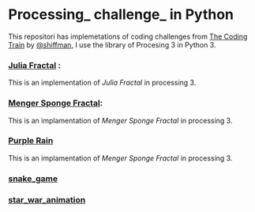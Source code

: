 # Processing_ challenge_ in Python
This repositori has implemetations of coding challenges from [The Coding Train](https://www.youtube.com/watch?v=17WoOqgXsRM&list=PLRqwX-V7Uu6ZiZxtDDRCi6uhfTH4FilpH) by [@shiffman](https://twitter.com/shiffman), I use the library of Procesing 3 in Python 3.
 
 ### [Julia Fractal](https://github.com/jadry92/Processing_challenge_Python/tree/master/Julia_fractal "Julia_fractal") :

This is an implementation of _Julia Fractal_ in processing 3.

### [Menger Sponge Fractal](https://github.com/jadry92/Processing_challenge_Python/tree/master/Menger_Sponge_Fractal "Menger_Sponge_Fractal"):

This is an implamentation of _Menger Sponge Fractal_ in  processing 3.

### [Purple Rain](https://github.com/jadry92/Processing_challenge_Python/tree/master/purple_rain "purple_rain")

This is an implamentation of _Menger Sponge Fractal_ in  processing 3.

### [snake_game](https://github.com/jadry92/Processing_challenge_Python/tree/master/snake_game "snake_game")

### [star_war_animation](https://github.com/jadry92/Processing_challenge_Python/tree/master/star_war_animation "star_war_animation")

<!--stackedit_data:
eyJoaXN0b3J5IjpbLTExMjk0MDkzMTMsMTUxOTAxMjUwNSwtNj
QxNjcwODA2XX0=
-->